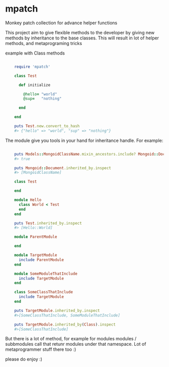 mpatch
======

Monkey patch collection for advance helper functions

This project aim to give flexible methods to the developer by giving new methods by inheritance to the base classes.
This will result in lot of helper methods, and metaprograming tricks

example with Class methods


```ruby

    require 'mpatch'

    class Test

      def initialize

        @hello= "world"
        @sup=   "nothing"

      end

    end

    puts Test.new.convert_to_hash
    #> {"hello" => "world", "sup" => "nothing"}

```

The module give you tools in your hand for inheritance handle.
For example:

```ruby

    puts Models::MongoidClassName.mixin_ancestors.include? Mongoid::Document
    #> true

    puts Mongoid::Document.inherited_by.inspect
    #> [MongoidClassName]

    class Test

    end

    module Hello
      class World < Test
      end
    end

    puts Test.inherited_by.inspect
    #> [Hello::World]

    module ParentModule

    end

    module TargetModule
      include ParentModule
    end

    module SomeModuleThatInclude
      include TargetModule
    end

    class SomeClassThatInclude
      include TargetModule
    end

    puts TargetModule.inherited_by.inspect
    #>[SomeClassThatInclude, SomeModuleThatInclude]

    puts TargetModule.inherited_by(Class).inspect
    #>[SomeClassThatInclude]

```


But there is a lot of method, for example for modules modules / subbmodules call that retunr modules under that namespace.
Lot of metaprogrammer stuff there too :)

please do enjoy :)
